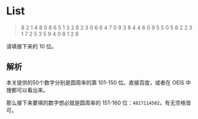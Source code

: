 # List

> 8 2 1 4 8 0 8 6 5 1 3 2 8 2 3 0 6 6 4 7 0 9 3 8 4 4 6 0 9 5 5 0 5 8 2 2 3 1 7 2 5 3 5 9 4 0 8 1 2 8

请填接下来的 10 位。

## 解析

本关提供的50个数字分别是圆周率的第 101-150 位。直接百度，或者在 OEIS 中搜都可以看出来。

那么接下来要填的数字想必就是圆周率的 151-160 位：`4817114502`，有无空格皆可。
